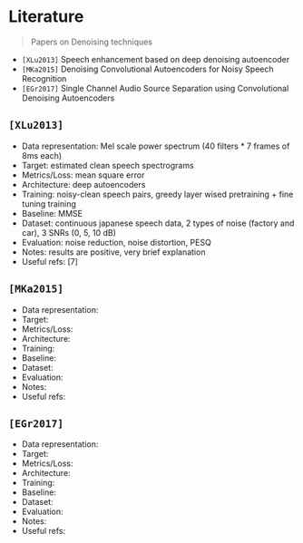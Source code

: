 # Literature
> Papers on Denoising techniques

- `[XLu2013]` Speech enhancement based on deep denoising autoencoder
- `[MKa2015]` Denoising Convolutional Autoencoders for Noisy Speech Recognition
- `[EGr2017]` Single Channel Audio Source Separation using Convolutional Denoising Autoencoders

## `[XLu2013]`
- Data representation:  Mel scale power spectrum (40 filters * 7 frames of 8ms each)
- Target: estimated clean speech spectrograms
- Metrics/Loss: mean square error
- Architecture: deep autoencoders
- Training: noisy-clean speech pairs, greedy layer wised pretraining + fine tuning training
- Baseline: MMSE
- Dataset: continuous japanese speech data, 2 types of noise (factory and car), 3 SNRs (0, 5, 10 dB)
- Evaluation: noise reduction, noise distortion, PESQ
- Notes: results are positive, very brief explanation
- Useful refs: [7]

## `[MKa2015]`
- Data representation: 
- Target: 
- Metrics/Loss: 
- Architecture: 
- Training: 
- Baseline: 
- Dataset: 
- Evaluation: 
- Notes: 
- Useful refs: 

## `[EGr2017]`
- Data representation: 
- Target: 
- Metrics/Loss: 
- Architecture: 
- Training: 
- Baseline: 
- Dataset: 
- Evaluation: 
- Notes: 
- Useful refs: 